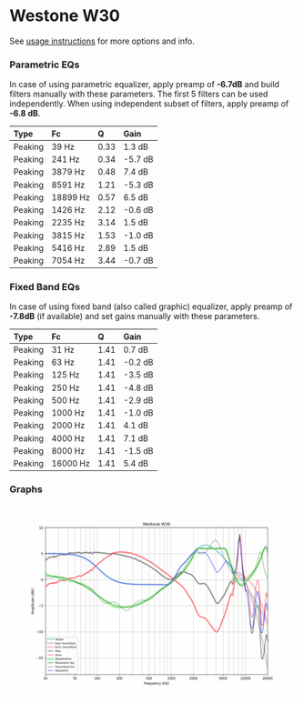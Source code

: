 # Westone W30
See [usage instructions](https://github.com/jaakkopasanen/AutoEq#usage) for more options and info.

### Parametric EQs
In case of using parametric equalizer, apply preamp of **-6.7dB** and build filters manually
with these parameters. The first 5 filters can be used independently.
When using independent subset of filters, apply preamp of **-6.8 dB**.

| Type    | Fc       |    Q | Gain    |
|:--------|:---------|:-----|:--------|
| Peaking | 39 Hz    | 0.33 | 1.3 dB  |
| Peaking | 241 Hz   | 0.34 | -5.7 dB |
| Peaking | 3879 Hz  | 0.48 | 7.4 dB  |
| Peaking | 8591 Hz  | 1.21 | -5.3 dB |
| Peaking | 18899 Hz | 0.57 | 6.5 dB  |
| Peaking | 1426 Hz  | 2.12 | -0.6 dB |
| Peaking | 2235 Hz  | 3.14 | 1.5 dB  |
| Peaking | 3815 Hz  | 1.53 | -1.0 dB |
| Peaking | 5416 Hz  | 2.89 | 1.5 dB  |
| Peaking | 7054 Hz  | 3.44 | -0.7 dB |

### Fixed Band EQs
In case of using fixed band (also called graphic) equalizer, apply preamp of **-7.8dB**
(if available) and set gains manually with these parameters.

| Type    | Fc       |    Q | Gain    |
|:--------|:---------|:-----|:--------|
| Peaking | 31 Hz    | 1.41 | 0.7 dB  |
| Peaking | 63 Hz    | 1.41 | -0.2 dB |
| Peaking | 125 Hz   | 1.41 | -3.5 dB |
| Peaking | 250 Hz   | 1.41 | -4.8 dB |
| Peaking | 500 Hz   | 1.41 | -2.9 dB |
| Peaking | 1000 Hz  | 1.41 | -1.0 dB |
| Peaking | 2000 Hz  | 1.41 | 4.1 dB  |
| Peaking | 4000 Hz  | 1.41 | 7.1 dB  |
| Peaking | 8000 Hz  | 1.41 | -1.5 dB |
| Peaking | 16000 Hz | 1.41 | 5.4 dB  |

### Graphs
![](./Westone%20W30.png)